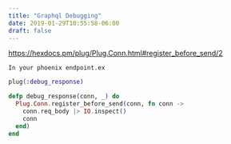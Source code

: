 ```yaml
---
title: "Graphql Debugging"
date: 2019-01-29T10:55:58-06:00
draft: false
---
```


https://hexdocs.pm/plug/Plug.Conn.html#register_before_send/2

`In your phoenix endpoint.ex`

```elixir
plug(:debug_response)

defp debug_response(conn, _) do
  Plug.Conn.register_before_send(conn, fn conn ->
    conn.req_body |> IO.inspect()
    conn
  end)
end
```